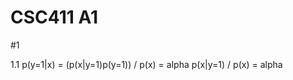 CSC411 A1
============

#1

1.1 p(y=1|x) = (p(x|y=1)p(y=1)) / p(x)
             = alpha p(x|y=1) / p(x)
             = alpha 